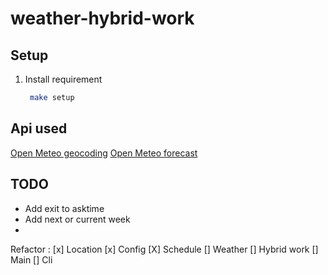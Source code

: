 # weather-hybrid-work
 
**Setup**
---

1. Install requirement 
   ```sh
    make setup
   ```

**Api used**
---
[Open Meteo geocoding](https://open-meteo.com/en/docs/geocoding-api)
[Open Meteo forecast](https://open-meteo.com/)

**TODO**
---
* Add exit to asktime
* Add next or current week
* 

Refactor :
[x] Location
[x] Config
[X] Schedule
[] Weather
[] Hybrid work
[] Main
[] Cli